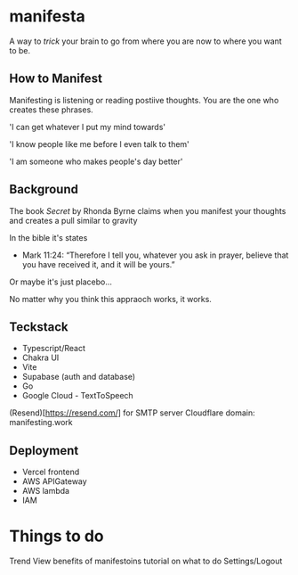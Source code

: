 # manifesta

A way to *trick* your brain to go from where you are now to where you want to be.

## How to Manifest

Manifesting is listening or reading postiive thoughts. You are the one who creates these phrases. 

'I can get whatever I put my mind towards'

'I know people like me before I even talk to them'

'I am someone who makes people's day better'


## Background 

The book *Secret* by Rhonda Byrne claims when you manifest your thoughts and  creates a pull similar to gravity   

In the bible it's states
- Mark 11:24: “Therefore I tell you, whatever you ask in prayer, believe that you have received it, and it will be yours.”

Or maybe it's just placebo...

No matter why you think this appraoch works, it works. 


## Teckstack
- Typescript/React
- Chakra UI
- Vite
- Supabase (auth and database)
- Go
- Google Cloud - TextToSpeech

(Resend)[https://resend.com/] for SMTP server
Cloudflare domain: manifesting.work

## Deployment
- Vercel  frontend
- AWS APIGateway
- AWS lambda 
- IAM 


# Things to do
Trend View
benefits of manifestoins
tutorial on what to do
Settings/Logout



